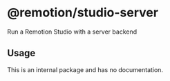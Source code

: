 # @remotion/studio-server
 
Run a Remotion Studio with a server backend
 
## Usage
 
This is an internal package and has no documentation.
